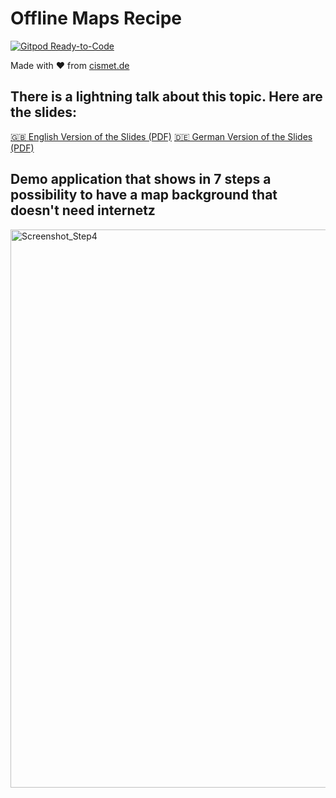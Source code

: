 # Offline Maps Recipe

[![Gitpod Ready-to-Code](https://img.shields.io/badge/Gitpod-ready--to--code-blue?logo=gitpod)](https://gitpod.io/#https://github.com/cismet/offline-maps-recipe)

Made with ❤️ from <a target="_" href="https://cismet.de/en/index.html">cismet.de</a>

## There is a lightning talk about this topic. Here are the slides:

[🇬🇧 English Version of the Slides (PDF)](https://cismet.github.io/offline-maps-recipe/Offline.Maps.Recipe_en.pdf)
[🇩🇪 German Version of the Slides (PDF)](https://cismet.github.io/offline-maps-recipe/Offline.Maps.Recipe_de.pdf)

## Demo application that shows in 7 steps a possibility to have a map background that doesn't need internetz

<img width="893" alt="Screenshot_Step4" src="https://user-images.githubusercontent.com/837211/224551126-fa1f1ec1-6dae-4a95-9097-02399022ea25.png">
